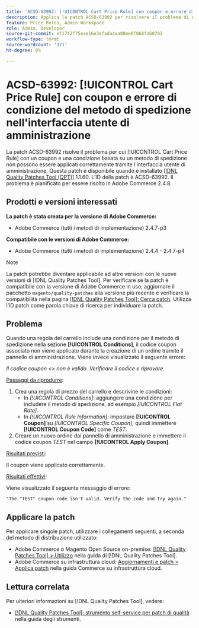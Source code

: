 ```yaml
---
title: 'ACSD-63992: [!UICONTROL Cart Price Rule] con coupon e errore di condizione del metodo di spedizione nell''interfaccia utente di amministrazione'
description: Applica la patch ACSD-63992 per risolvere il problema di Adobe Commerce per cui [!UICONTROL Cart Price Rule] con un coupon e una condizione basata su un metodo di spedizione non possono essere applicati correttamente tramite l'interfaccia utente di amministrazione.
feature: Price Rules, Admin Workspace
role: Admin, Developer
source-git-commit: ef17f2f75eae16e3efada4ea08ee0f068fd60702
workflow-type: tm+mt
source-wordcount: '371'
ht-degree: 0%

---
```



# ACSD-63992: [!UICONTROL Cart Price Rule] con coupon e errore di condizione del metodo di spedizione nell&#39;interfaccia utente di amministrazione

La patch ACSD-63992 risolve il problema per cui [!UICONTROL Cart Price Rule] con un coupon e una condizione basata su un metodo di spedizione non possono essere applicati correttamente tramite l&#39;interfaccia utente di amministrazione. Questa patch è disponibile quando è installato [[!DNL Quality Patches Tool (QPT)]](/help/tools/quality-patches-tool/quality-patches-tool-to-self-serve-quality-patches.md) 1.1.60. L’ID della patch è ACSD-63992. Il problema è pianificato per essere risolto in Adobe Commerce 2.4.8.

## Prodotti e versioni interessati

**La patch è stata creata per la versione di Adobe Commerce:**

* Adobe Commerce (tutti i metodi di implementazione) 2.4.7-p3

**Compatibile con le versioni di Adobe Commerce:**

* Adobe Commerce (tutti i metodi di implementazione) 2.4.4 - 2.4.7-p4

>[!NOTE]
>
>La patch potrebbe diventare applicabile ad altre versioni con le nuove versioni di [!DNL Quality Patches Tool]. Per verificare se la patch è compatibile con la versione di Adobe Commerce in uso, aggiornare il pacchetto `magento/quality-patches` alla versione più recente e verificare la compatibilità nella pagina [[!DNL Quality Patches Tool]: Cerca patch](https://experienceleague.adobe.com/tools/commerce-quality-patches/?lang=it). Utilizza l’ID patch come parola chiave di ricerca per individuare la patch.

## Problema

Quando una regola del carrello include una condizione per il metodo di spedizione nella sezione **[!UICONTROL Conditions]**, il codice coupon associato non viene applicato durante la creazione di un ordine tramite il pannello di amministrazione. Viene invece visualizzato il seguente errore:

_Il codice coupon &lt;> non è valido. Verificare il codice e riprovare._

<u>Passaggi da riprodurre</u>:

1. Crea una regola di prezzo del carrello e descrivine le condizioni:
   * In *[!UICONTROL Conditions]*: aggiungere una condizione per includere il metodo di spedizione, ad esempio *[!UICONTROL Flat Rate]*.
   * In *[!UICONTROL Rule Information]*: impostare **[!UICONTROL Coupon]** su *[!UICONTROL Specific Coupon]*, quindi immettere **[!UICONTROL Coupon Code]** come *TEST*.
1. Creare un nuovo ordine dal pannello di amministrazione e immettere il codice coupon *TEST* nel campo **[!UICONTROL Apply Coupon]**.

<u>Risultati previsti</u>:

Il coupon viene applicato correttamente.

<u>Risultati effettivi</u>:

Viene visualizzato il seguente messaggio di errore:

```
"The "TEST" coupon code isn't valid. Verify the code and try again."
```

## Applicare la patch

Per applicare singole patch, utilizzare i collegamenti seguenti, a seconda del metodo di distribuzione utilizzato:

* Adobe Commerce o Magento Open Source on-premise: [[!DNL Quality Patches Tool] > Utilizzo](/help/tools/quality-patches-tool/usage.md) nella guida di [!DNL Quality Patches Tool].
* Adobe Commerce su infrastruttura cloud: [Aggiornamenti e patch > Applica patch](https://experienceleague.adobe.com/docs/commerce-cloud-service/user-guide/develop/upgrade/apply-patches.html?lang=it) nella guida Commerce su infrastruttura cloud.

## Lettura correlata

Per ulteriori informazioni su [!DNL Quality Patches Tool], vedere:

* [[!DNL Quality Patches Tool]: strumento self-service per patch di qualità](/help/tools/quality-patches-tool/quality-patches-tool-to-self-serve-quality-patches.md) nella guida degli strumenti.
